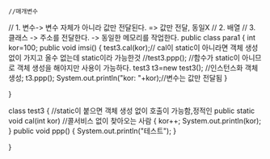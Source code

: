 	//매개변수 
//	1. 변수-> 변수 자체가 아니라 값만 전달된다. => 값만 전달, 동일X
//	2. 배열
//	3. 클래스 -> 주소를 전달한다. -> 동일한 메모리를 작업한다.
public class para1 {
	int kor=100;
	public void imsi()
	{
		test3.cal(kor);// cal이 static이 아니라면 객체 생성없이 가지고 올수 없는데 static이라 가능한것
		//test3.ppp(); //함수가 static이 아니므로 객체 생성을 해야지만 사용이 가능하다.
		test3 t3=new test3(); //인스턴스화 객체 생성;
		t3.ppp();
		System.out.println("kor: "+kor);//변수는 값만 전달됨
	}
	
}


class test3
{  //static이 붙으면 객체 생성 없이 호출이 가능함,정적인
	public static void cal(int kor) //콜서비스 없이 찾아오는 사람
	{
		kor++;
		System.out.println(kor);
	}
	public void ppp()
	{
		System.out.println("테스트");
	}
	
}
